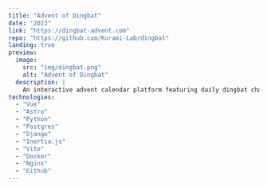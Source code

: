```yaml
---
title: "Advent of Dingbat"
date: "2023"
link: "https://dingbat-advent.com"
repo: "https://github.com/Kurami-Lab/dingbat"
landing: true
preview:
  image: 
    src: "img/dingbat.png"
    alt: "Advent of Dingbat"
  description: |
    An interactive advent calendar platform featuring daily dingbat challenges. Users compete to solve puzzles as quickly as possible, with real-time leaderboards tracking monthly performance and fostering community competition.
technologies:
  - "Vue"
  - "Astro"
  - "Python"
  - "Postgres"
  - "Django"
  - "Inertia.js"
  - "Vite"
  - "Docker"
  - "Nginx"
  - "Github"
---
```


